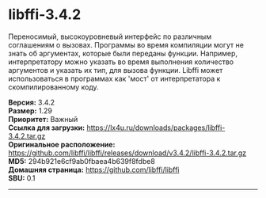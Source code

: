 # libffi-3.4.2

Переносимый, высокоуровневый интерфейс по различным соглашениям о вызовах. Программы во время компиляции могут не знать об аргументах, которые были переданы функции. Например, интерпретатору можно указать во время выполнения количество аргументов и указать их тип, для вызова функции. Libffi может использоваться в программах как 'мост' от интерпретатора к скомпилированному коду.

**Версия:** 3.4.2
<br />
**Размер:** 1.29
<br />
**Приоритет:** Важный
<br />
**Ссылка для загрузки:** https://lx4u.ru/downloads/packages/libffi-3.4.2.tar.gz
<br />
**Оригинальное расположение:** https://github.com/libffi/libffi/releases/download/v3.4.2/libffi-3.4.2.tar.gz
<br />
**MD5:** 294b921e6cf9ab0fbaea4b639f8fdbe8
<br />
**Домашняя страница:** https://github.com/libffi/libffi
        <br />
**SBU:** 0.1

***
            